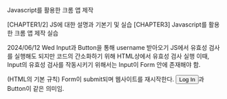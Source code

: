 Javascript를 활용한 크롬 앱 제작

[CHAPTER1/2] JS에 대한 설명과 기본기 및 실습
[CHAPTER3] Javascript를 활용한 크롬 앱 제작 실습

2024/06/12 Wed
Input과 Button을 통해 username 받아오기
JS에서 유효성 검사를 실행해도 되지만 코드의 간소화하기 위해 HTML상에서 유효성 검사 실행
이때, Input의 유효성 검사를 작동시키기 위해서는 Input이 Form 안에 존재해야 함.

(HTML의 기본 규칙)
Form이 submit되며 웹사이트를 재시작한다.
<input type="submit" value="Log In"/>과 Button이 같은 의미임.

